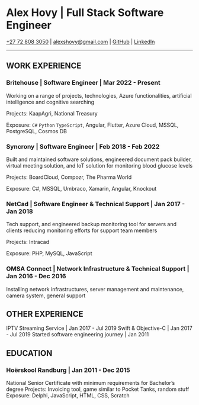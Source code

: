 # Alex Hovy | Full Stack Software Engineer

[+27 72 808 3050](tel:+27728083050) | [alexshovy@gmail.com](alexshovy@gmail.com) | [GitHub](https://github.com/AlexHovy) | [LinkedIn](https://www.linkedin.com/in/alexhovy/)

---

## WORK EXPERIENCE

### Britehouse | Software Engineer | Mar 2022 - Present

Working on a range of projects, technologies, Azure functionalities, artificial intelligence and cognitive searching

Projects: KaapAgri, National Treasury

Exposure: `C#` `Python` `TypeScript`, Angular, Flutter, Azure Cloud, MSSQL, PostgreSQL, Cosmos DB


### Syncrony | Software Engineer | Feb 2018 - Feb 2022

Built and maintained software solutions, engineered document pack builder, virtual meeting solution, and IoT solution for monitoring blood glucose levels

Projects: BoardCloud, Compozr, The Pharma World

Exposure: C#, MSSQL, Umbraco, Xamarin, Angular, Knockout


### NetCad | Software Engineer & Technical Support | Jan 2017 - Jan 2018

Tech support, and engineered backup monitoring tool for servers and clients reducing monitoring efforts for support team members

Projects: Intracad

Exposure: PHP, MySQL, JavaScript


### OMSA Connect | Network Infrastructure & Technical Support | Jan 2016 - Dec 2016

Installing network infrastructures, server management and maintenance, camera system, general support


## OTHER EXPERIENCE
IPTV Streaming Service | Jan 2017 - Jul 2019
Swift & Objective-C | Jan 2017 - Jul 2019
Started software engineering journey | Jan 2011

## EDUCATION
### Hoërskool Randburg | Jan 2011 - Dec 2015
National Senior Certificate with minimum requirements for Bachelor’s degree
Projects: Invoicing tool, game similar to Pocket Tanks, random stuff
Exposure: Delphi, JavaScript, HTML, CSS, Scratch
